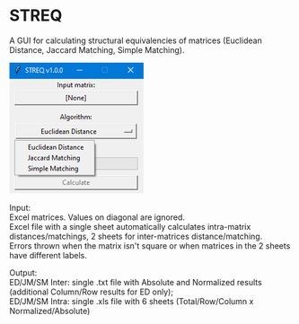 # STREQ
A GUI for calculating structural equivalencies of matrices (Euclidean Distance, Jaccard Matching, Simple Matching).

![alt text](https://github.com/mbiggiero/STREQ/blob/main/screenshot.png?raw=true)

Input:  
Excel matrices. Values on diagonal are ignored.  
Excel file with a single sheet automatically calculates intra-matrix distances/matchings, 2 sheets for inter-matrices distance/matching.  
Errors thrown when the matrix isn't square or when matrices in the 2 sheets have different labels.


Output:  
ED/JM/SM Inter: single .txt file with Absolute and Normalized results (additional Column/Row results for ED only);  
ED/JM/SM Intra: single .xls file with 6 sheets (Total/Row/Column x Normalized/Absolute)

